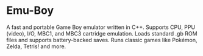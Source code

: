 # Emu-Boy
A fast and portable Game Boy emulator written in C++. Supports CPU, PPU (video), I/O, MBC1, and MBC3 cartridge emulation. Loads standard .gb ROM files and supports battery-backed saves. Runs classic games like Pokémon, Zelda, Tetris! and more.
